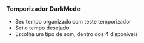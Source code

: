 ### Temporizador DarkMode

- Seu tempo organizado com teste temporizador
- Set o tempo desejado
- Escolha um tipo de som, dentro dos 4 disponíveis
